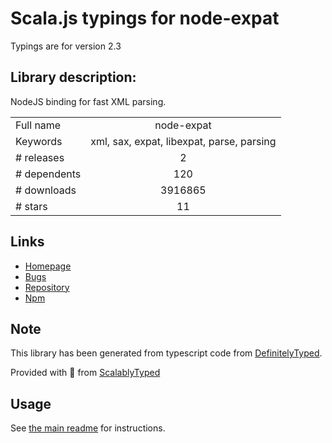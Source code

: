 
# Scala.js typings for node-expat

Typings are for version 2.3

## Library description:
NodeJS binding for fast XML parsing.

|                    |                 |
| ------------------ | :-------------: |
| Full name          | node-expat |
| Keywords           | xml, sax, expat, libexpat, parse, parsing |
| # releases         | 2 |
| # dependents       | 120 |
| # downloads        | 3916865 |
| # stars            | 11 |

## Links
- [Homepage](http://github.com/astro/node-expat)
- [Bugs](https://github.com/astro/node-expat/issues)
- [Repository](https://github.com/astro/node-expat)
- [Npm](https://www.npmjs.com/package/node-expat)
    


## Note
This library has been generated from typescript code from [DefinitelyTyped](https://definitelytyped.org).

Provided with :purple_heart: from [ScalablyTyped](https://github.com/oyvindberg/ScalablyTyped)

## Usage
See [the main readme](../../readme.md) for instructions.


